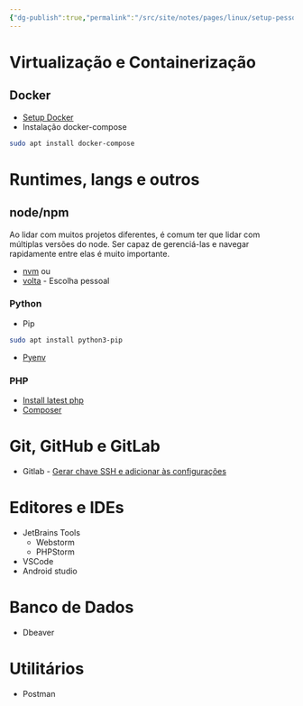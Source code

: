 ```yaml
---
{"dg-publish":true,"permalink":"/src/site/notes/pages/linux/setup-pessoal/4-setup-para-desenvolvimento/"}
---
```




# Virtualização e Containerização

## Docker

- [Setup Docker](https://docs.docker.com/engine/install/ubuntu/)
- Instalação docker-compose
```sh
sudo apt install docker-compose
```

# Runtimes, langs e outros

## node/npm

Ao lidar com muitos projetos diferentes, é comum ter que lidar com múltiplas versões do node. Ser capaz de gerenciá-las e navegar rapidamente entre elas é muito importante.
- [nvm](https://github.com/nvm-sh/nvm)
ou
- [volta](https://volta.sh/) - Escolha pessoal

### Python

- Pip
```sh
sudo apt install python3-pip
```

- [Pyenv](https://itslinuxfoss.com/install-use-pyenv-ubuntu/)

###  PHP

- [Install latest php](https://linuxhint.com/install-latest-php-ubuntu22-04/)
- [Composer](https://getcomposer.org/download/)

# Git, GitHub e GitLab

- Gitlab - [Gerar chave SSH e adicionar às configurações](https://docs.gitlab.com/ee/user/ssh.html)

# Editores e IDEs

- JetBrains Tools
	- Webstorm
	- PHPStorm
- VSCode
- Android studio

# Banco de Dados

- Dbeaver

# Utilitários

- Postman